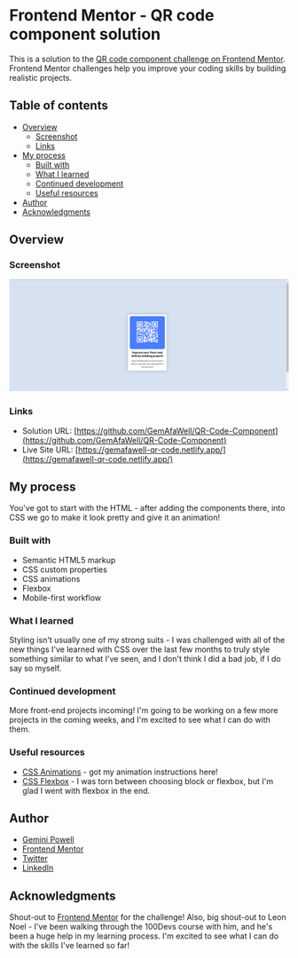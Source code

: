 # Frontend Mentor - QR code component solution

This is a solution to the [QR code component challenge on Frontend Mentor](https://www.frontendmentor.io/challenges/qr-code-component-iux_sIO_H). Frontend Mentor challenges help you improve your coding skills by building realistic projects. 



## Table of contents

- [Overview](#overview)
  - [Screenshot](#screenshot)
  - [Links](#links)
- [My process](#my-process)
  - [Built with](#built-with)
  - [What I learned](#what-i-learned)
  - [Continued development](#continued-development)
  - [Useful resources](#useful-resources)
- [Author](#author)
- [Acknowledgments](#acknowledgments)

## Overview

### Screenshot

![Screenshot](./images/screenshot.png)

### Links

- Solution URL: [https://github.com/GemAfaWell/QR-Code-Component](https://github.com/GemAfaWell/QR-Code-Component)
- Live Site URL: [https://gemafawell-qr-code.netlify.app/](https://gemafawell-qr-code.netlify.app/)

## My process

You've got to start with the HTML - after adding the components there, into CSS we go to make it look pretty and give it an animation!

### Built with

- Semantic HTML5 markup
- CSS custom properties
- CSS animations
- Flexbox
- Mobile-first workflow

### What I learned

Styling isn't usually one of my strong suits - I was challenged with all of the new things I've learned with CSS over the last few months to truly style something similar to what I've seen, and I don't think I did a bad job, if I do say so myself.  

### Continued development

More front-end projects incoming!  I'm going to be working on a few more projects in the coming weeks, and I'm excited to see what I can do with them.

### Useful resources

- [CSS Animations](https://www.w3schools.com/css/css3_animations.asp) - got my animation instructions here!
- [CSS Flexbox](https://www.w3schools.com/css/css3_flexbox.asp) - I was torn between choosing block or flexbox, but I'm glad I went with flexbox in the end.

## Author

- [Gemini Powell](https://gemafawell.dev)
- [Frontend Mentor](https://www.frontendmentor.io/profile/gemafawell)
- [Twitter](https://www.twitter.com/GemAfaWell)
- [LinkedIn](https://www.linkedin.com/in/GemAfaWell)


## Acknowledgments

Shout-out to [Frontend Mentor](https://www.frontendmentor.io) for the challenge!  Also, big shout-out to Leon Noel - I've been walking through the 100Devs course with him, and he's been a huge help in my learning process.  I'm excited to see what I can do with the skills I've learned so far!
